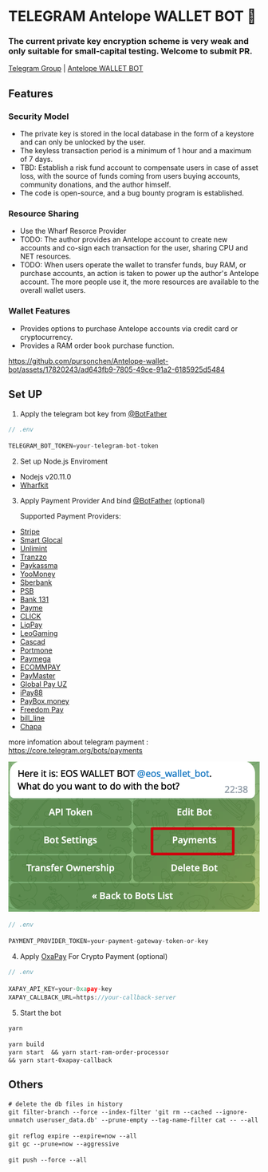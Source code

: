 # TELEGRAM Antelope WALLET BOT 🤖️
### The current private key encryption scheme is very weak and only suitable for small-capital testing. Welcome to submit PR.

[Telegram Group](https://t.me/+FW4raomd1aY1YWI1) | [Antelope WALLET BOT](https://t.me/Antelope_wallet_bot)

## Features
### Security Model

- The private key is stored in the local database in the form of a keystore and can only be unlocked by the user.
- The keyless transaction period is a minimum of 1 hour and a maximum of 7 days.
- TBD: Establish a risk fund account to compensate users in case of asset loss, with the source of funds coming from users buying accounts, community donations, and the author himself.
- The code is open-source, and a bug bounty program is established.

### Resource Sharing

- Use the Wharf Resorce Provider
- TODO: The author provides an Antelope account to create new accounts and co-sign each transaction for the user, sharing CPU and NET resources.
- TODO: When users operate the wallet to transfer funds, buy RAM, or purchase accounts, an action is taken to power up the author's Antelope account. The more people use it, the more resources are available to the overall wallet users.

### Wallet Features

- Provides options to purchase Antelope accounts via credit card or cryptocurrency.
- Provides a RAM order book purchase function.

https://github.com/pursonchen/Antelope-wallet-bot/assets/17820243/ad643fb9-7805-49ce-91a2-6185925d5484


## Set UP


1. Apply the telegram bot key from [@BotFather](https://t.me/BotFather)

```js
// .env

TELEGRAM_BOT_TOKEN=your-telegram-bot-token

```
2. Set up Node.js Enviroment

 - Nodejs v20.11.0
 - [Wharfkit](https://wharfkit.com/)

3. Apply Payment Provider And bind [@BotFather](https://t.me/BotFather) (optional)

    Supported Payment Providers:
- [Stripe](https://stripe.com/)
- [Smart Glocal](https://smart-glocal.com/)
- [Unlimint](https://www.unlimint.com/)
- [Tranzzo](https://tranzzo.com/)
- [Paykassma](https://paykassma.com/telegram)
- [YooMoney](https://yoomoney.ru/)
- [Sberbank](https://www.sberbank.ru/)
- [PSB](https://www.psbank.ru/Business/Acquiring/Internet)
- [Bank 131](https://developer.131.ru/ru/)
- [Payme](https://payme.uz/)
- [CLICK](http://click.uz/)
- [LiqPay](https://www.liqpay.ua/uk/)
- [LeoGaming](https://leogaming.net/ua/telegram)
- [Cascad](https://cascad.com/)
- [Portmone](https://www.portmone.com.ua/)
- [Paymega](https://paymega.io/)
- [ECOMMPAY](https://ecommpay.com/)
- [PayMaster](https://info.paymaster.ru/)
- [Global Pay UZ](https://gate.global.uz/)
- [iPay88](https://ipay88.com.kh/)
- [PayBox.money](https://paybox.money/)
- [Freedom Pay](https://freedompay.money/)
- [bill_line](https://billline.net/)
- [Chapa](https://chapa.co/)

more infomation about telegram payment : https://core.telegram.org/bots/payments

![payment](images/payments.png)

```js
// .env

PAYMENT_PROVIDER_TOKEN=your-payment-gateway-token-or-key

```

4. Apply [OxaPay](https://oxapay.com/) For Crypto Payment  (optional)
```js
// .env

XAPAY_API_KEY=your-0xapay-key
XAPAY_CALLBACK_URL=https://your-callback-server

```
5. Start the bot
```
yarn
 
yarn build 
yarn start  && yarn start-ram-order-processor 
&& yarn start-0xapay-callback

```

## Others

```
# delete the db files in history
git filter-branch --force --index-filter 'git rm --cached --ignore-unmatch useruser_data.db' --prune-empty --tag-name-filter cat -- --all

git reflog expire --expire=now --all
git gc --prune=now --aggressive

git push --force --all

```

